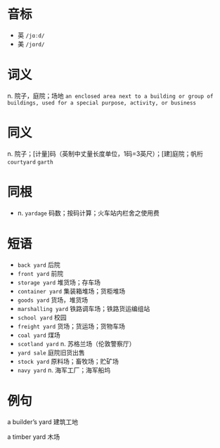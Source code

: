 # 音标

- 英 `/jɑːd/`
- 美 `/jɑrd/`

# 词义

n. 院子，庭院；场地
`an enclosed area next to a building or group of buildings, used for a special purpose, activity, or business`

# 同义

n. 院子；[计量]码（英制中丈量长度单位，1码=3英尺）；[建]庭院；帆桁
`courtyard` `garth`

# 同根

- n. `yardage` 码数；按码计算；火车站内栏舍之使用费

# 短语

- `back yard` 后院
- `front yard` 前院
- `storage yard` 堆货场；存车场
- `container yard` 集装箱堆场；货柜堆场
- `goods yard` 货场，堆货场
- `marshalling yard` 铁路调车场；铁路货运编组站
- `school yard` 校园
- `freight yard` 货场；货运场；货物车场
- `coal yard` 煤场
- `scotland yard` n. 苏格兰场（伦敦警察厅）
- `yard sale` 庭院旧货出售
- `stock yard` 原料场；畜牧场；贮矿场
- `navy yard` n. 海军工厂；海军船坞

# 例句

a builder’s yard
建筑工地

a timber yard
木场


